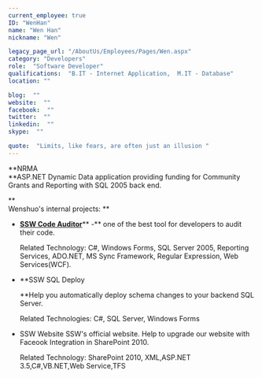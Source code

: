 ```yaml
---
current_employee: true
ID: "WenHan"
name: "Wen Han"
nickname: "Wen"

legacy_page_url: "/AboutUs/Employees/Pages/Wen.aspx"
category: "Developers"
role:  "Software Developer"
qualifications:  "B.IT - Internet Application,  M.IT - Database"
location: ""

blog:  ""
website:  ""
facebook:  ""
twitter:  ""
linkedin:  ""
skype:  ""

quote:  "Limits, like fears, are often just an illusion "
---
```


 **NRMA   
 **ASP.NET Dynamic Data application providing funding for Community Grants and Reporting with SQL 2005 back end.

**  
 Wenshuo's internal projects: **

*   [**SSW Code Auditor**](http://www.ssw.com.au/ssw/codeauditor/)** -** one of the best tool for developers to audit their code.  

    Related Technology: C#, Windows Forms, SQL Server 2005, Reporting Services, ADO.NET, MS Sync Framework, Regular Expression, Web Services(WCF). 

*   **SSW SQL Deploy  

    **Help you automatically deploy schema changes to your backend SQL Server.  

    Related Technologies: C#, SQL Server, Windows Forms 

*   SSW Website SSW's official website. Help to upgrade our website with Faceook Integration in SharePoint 2010.  

    Related Technology: SharePoint 2010, XML,ASP.NET 3.5,C#,VB.NET,Web Service,TFS 